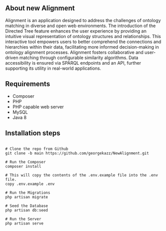 ## About new Alignment

Alignment is an application designed to address the challenges of ontology matching in diverse and open web environments. The introduction of the Directed Tree feature enhances the user experience by providing an intuitive visual representation of ontology structures and relationships. This interactive tool empowers users to better comprehend the connections and hierarchies within their data, facilitating more informed decision-making in ontology alignment processes. Alignment fosters collaborative and user-driven matching through configurable similarity algorithms. Data accessibility is ensured via SPARQL endpoints and an API, further supporting its utility in real-world applications.

## Requirements

- Composer
- PHP
- PHP capable web server
- MySQL
- Java 8

## Installation steps
<pre><code class="language-html">
# Clone the repo from Github
git clone -b main https://github.com/georgekazz/NewAlignment.git

# Run the Composer
composer install

# This will copy the contents of the .env.example file into the .env file.
copy .env.example .env

# Run the Migrations
php artisan migrate

# Seed the Database
php artisan db:seed

# Run the Server
php artisan serve
</code></pre>
